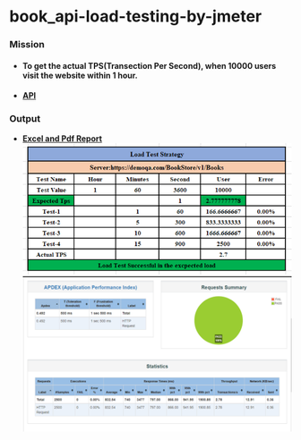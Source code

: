 # book_api-load-testing-by-jmeter
### **Mission**
- #### To get the actual TPS(Transection Per Second), when 10000 users visit the website within 1 hour.
- #### [API](https://demoqa.com/BookStore/v1/Books)

### **Output**
- [**Excel and Pdf Report**](https://github.com/tanvirmitul/book_api-load-testing-by-jmeter/tree/main)
![](./ActualTps.png)
![](./html_report.png)